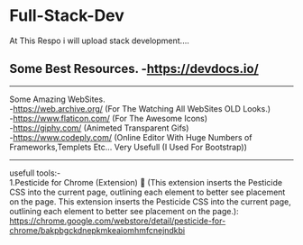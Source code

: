 # Full-Stack-Dev
At This Respo i will upload stack development....


Some Best Resources.
-https://devdocs.io/
-

<hr>

Some Amazing WebSites.<br>
-https://web.archive.org/ (For The Watching All WebSites OLD Looks.) <br>
-https://www.flaticon.com/ (For The Awesome Icons) <br>
-https://giphy.com/ (Animeted Transparent Gifs) <br>
-https://www.codeply.com/ (Online Editor With Huge Numbers of Frameworks,Templets Etc... Very Usefull  (I Used For Bootstrap))


<hr>

usefull tools:- <br>
1.Pesticide for Chrome (Extension) 🌟
(This extension inserts the Pesticide CSS into the current page, outlining each element to better see placement on the page.
This extension inserts the Pesticide CSS into the current page, outlining each element to better see placement on the page.):
https://chrome.google.com/webstore/detail/pesticide-for-chrome/bakpbgckdnepkmkeaiomhmfcnejndkbi
